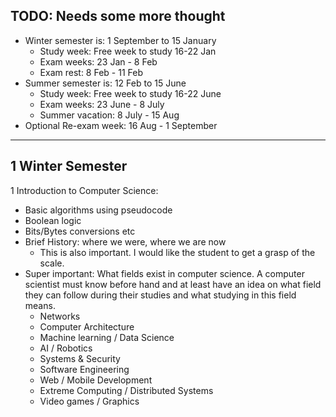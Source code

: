 
TODO: Needs some more thought
--------------------------------------------------
- Winter semester is: 1 September to 15 January
  + Study week: Free week to study 16-22 Jan
  + Exam weeks: 23 Jan - 8 Feb
  + Exam rest:  8 Feb - 11 Feb
- Summer semester is: 12 Feb to 15 June
  + Study week: Free week to study 16-22 June
  + Exam weeks: 23 June - 8 July
  + Summer vacation: 8 July - 15 Aug
- Optional Re-exam week: 16 Aug - 1 September 
---------------------------------------------------

1 Winter Semester
-----------------

 1 Introduction to Computer Science:
  - Basic algorithms using pseudocode
  - Boolean logic
  - Bits/Bytes conversions etc
  - Brief History: where we were, where we are now
    + This is also important. I would like the student to get a grasp of the scale.
  - Super important: What fields exist in computer science. A computer scientist must know before hand and at least have an idea 
    on what field they can follow during their studies and what studying in this field means. 
      + Networks
      + Computer Architecture
      + Machine learning / Data Science
      + AI / Robotics
      + Systems & Security
      + Software Engineering
      + Web / Mobile Development
      + Extreme Computing / Distributed Systems
      + Video games / Graphics
